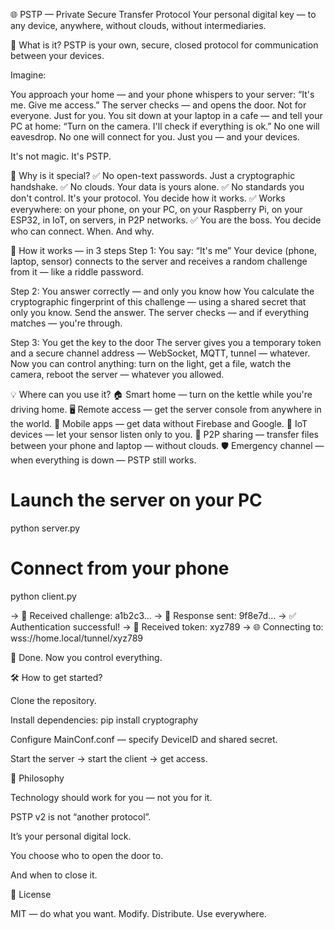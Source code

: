 ﻿🌐 PSTP — Private Secure Transfer Protocol
Your personal digital key — to any device, anywhere, without clouds, without intermediaries.

🎯 What is it?
PSTP is your own, secure, closed protocol for communication between your devices.

Imagine:

You approach your home — and your phone whispers to your server: “It's me. Give me access.”
The server checks — and opens the door. Not for everyone. Just for you.
You sit down at your laptop in a cafe — and tell your PC at home: “Turn on the camera. I'll check if everything is ok.”
No one will eavesdrop. No one will connect for you. Just you — and your devices.

It's not magic. It's PSTP.

🔐 Why is it special?
✅ No open-text passwords. Just a cryptographic handshake.
✅ No clouds. Your data is yours alone.
✅ No standards you don't control. It's your protocol. You decide how it works.
✅ Works everywhere: on your phone, on your PC, on your Raspberry Pi, on your ESP32, in IoT, on servers, in P2P networks.
✅ You are the boss. You decide who can connect. When. And why.

🚀 How it works — in 3 steps
Step 1: You say: “It's me”
Your device (phone, laptop, sensor) connects to the server and receives a random challenge from it — like a riddle password.

Step 2: You answer correctly — and only you know how
You calculate the cryptographic fingerprint of this challenge — using a shared secret that only you know. Send the answer. The server checks — and if everything matches — you're through.

Step 3: You get the key to the door
The server gives you a temporary token and a secure channel address — WebSocket, MQTT, tunnel — whatever.
Now you can control anything: turn on the light, get a file, watch the camera, reboot the server — whatever you allowed.



💡 Where can you use it?
🏠 Smart home — turn on the kettle while you're driving home.
🖥️ Remote access — get the server console from anywhere in the world.
📱 Mobile apps — get data without Firebase and Google.
📡 IoT devices — let your sensor listen only to you.
🔁 P2P sharing — transfer files between your phone and laptop — without clouds.
🛡️ Emergency channel — when everything is down — PSTP still works.

# Launch the server on your PC
python server.py

# Connect from your phone
python client.py

→ 🔑 Received challenge: a1b2c3...
→ 🤝 Response sent: 9f8e7d...
→ ✅ Authentication successful!
→ 🚪 Received token: xyz789
→ 🌐 Connecting to: wss://home.local/tunnel/xyz789

🎉 Done. Now you control everything.

🛠️ How to get started?

Clone the repository.

Install dependencies: pip install cryptography

Configure MainConf.conf — specify DeviceID and shared secret.

Start the server → start the client → get access.


🧭 Philosophy

Technology should work for you — not you for it.

PSTP v2 is not “another protocol”.

It’s your personal digital lock.

You choose who to open the door to.

And when to close it.


📜 License

MIT — do what you want. Modify. Distribute. Use everywhere.



